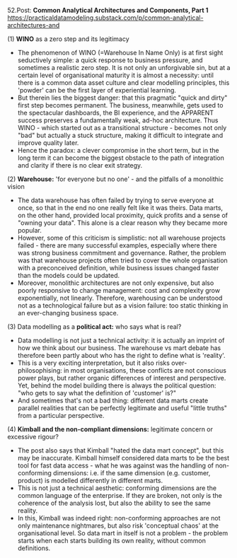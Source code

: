 52.Post: **Common Analytical Architectures and Components, Part 1**
https://practicaldatamodeling.substack.com/p/common-analytical-architectures-and

(1) **WINO** as a zero step and its legitimacy
- The phenomenon of WINO (=Warehouse In Name Only) is at first sight seductively simple: a quick response to business pressure, and sometimes a realistic zero step. It is not only an unforgivable sin, but at a certain level of organisational maturity it is almost a necessity: until there is a common data asset culture and clear modelling principles, this 'powder' can be the first layer of experiential learning.
- But therein lies the biggest danger: that this pragmatic "quick and dirty" first step becomes permanent. The business, meanwhile, gets used to the spectacular dashboards, the BI experience, and the APPARENT success preserves a fundamentally weak, ad-hoc architecture. Thus WINO - which started out as a transitional structure - becomes not only "bad" but actually a stuck structure, making it difficult to integrate and improve quality later.
- Hence the paradox: a clever compromise in the short term, but in the long term it can become the biggest obstacle to the path of integration and clarity if there is no clear exit strategy.

(2) **Warehouse:** 'for everyone but no one' - and the pitfalls of a monolithic vision
- The data warehouse has often failed by trying to serve everyone at once, so that in the end no one really felt like it was theirs. Data marts, on the other hand, provided local proximity, quick profits and a sense of "owning your data". This alone is a clear reason why they became more popular.
- However, some of this criticism is simplistic: not all warehouse projects failed - there are many successful examples, especially where there was strong business commitment and governance. Rather, the problem was that warehouse projects often tried to cover the whole organisation with a preconceived definition, while business issues changed faster than the models could be updated.
- Moreover, monolithic architectures are not only expensive, but also poorly responsive to change management: cost and complexity grow exponentially, not linearly. Therefore, warehousing can be understood not as a technological failure but as a vision failure: too static thinking in an ever-changing business space.

(3) Data modelling as a **political act:** who says what is real?
- Data modelling is not just a technical activity: it is actually an imprint of how we think about our business. The warehouse vs mart debate has therefore been partly about who has the right to define what is 'reality'.
- This is a very exciting interpretation, but it also risks over-philosophising: in most organisations, these conflicts are not conscious power plays, but rather organic differences of interest and perspective. Yet, behind the model building there is always the political question: "who gets to say what the definition of 'customer' is?"
- And sometimes that's not a bad thing: different data marts create parallel realities that can be perfectly legitimate and useful "little truths" from a particular perspective.

(4) **Kimball and the non-compliant dimensions:** legitimate concern or excessive rigour?
- The post also says that Kimball "hated the data mart concept", but this may be inaccurate. Kimball himself considered data marts to be the best tool for fast data access - what he was against was the handling of non-conforming dimensions: i.e. if the same dimension (e.g. customer, product) is modelled differently in different marts.
- This is not just a technical aesthetic: conforming dimensions are the common language of the enterprise. If they are broken, not only is the coherence of the analysis lost, but also the ability to see the same reality.
- In this, Kimball was indeed right: non-conforming approaches are not only maintenance nightmares, but also risk 'conceptual chaos' at the organisational level. So data mart in itself is not a problem - the problem starts when each starts building its own reality, without common definitions.

